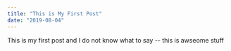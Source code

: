 ```yaml
---
title: "This is My First Post"
date: "2019-08-04"
---
```

This is my first post and I do not know what to say -- this is awseome stuff
